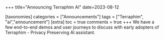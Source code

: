 +++
title="Announcing Terraphim AI"
date=2023-08-12

[taxonomies]
categories = ["Announcements"]
tags = ["Terraphim", "ai","announcement"]
[extra]
toc = true
comments = true
+++
We have a few end-to-end demos and user journeys to discuss with early adopters of Terraphim - Privacy Preserving AI assistant. 
